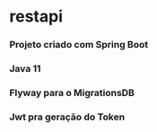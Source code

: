 # restapi

### Projeto criado com Spring Boot
### Java 11
### Flyway para o MigrationsDB
### Jwt pra geração do Token
